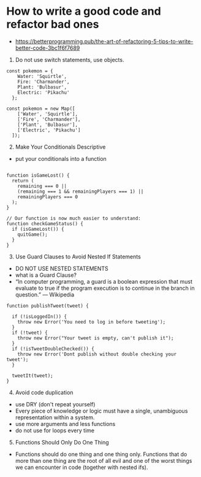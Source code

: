 # How to write a good code and refactor bad ones
- https://betterprogramming.pub/the-art-of-refactoring-5-tips-to-write-better-code-3bc1f6f7689
1. Do not use switch statements, use objects.
```
const pokemon = {
    Water: 'Squirtle',
    Fire: 'Charmander',
    Plant: 'Bulbasur',
    Electric: 'Pikachu'
  };

const pokemon = new Map([
    ['Water', 'Squirtle'],
    ['Fire', 'Charmander'],
    ['Plant', 'Bulbasur'],
    ['Electric', 'Pikachu']
  ]);

```

2. Make Your Conditionals Descriptive
- put your conditionals into a function

``` 

function isGameLost() {
  return (
    remaining === 0 ||
    (remaining === 1 && remainingPlayers === 1) ||
    remainingPlayers === 0
  );
}

// Our function is now much easier to understand:
function checkGameStatus() {
  if (isGameLost()) {
    quitGame();
  }
}

```

3. Use Guard Clauses to Avoid Nested If Statements
- DO NOT USE NESTED STATEMENTS
- what is a Guard Clause?
- “In computer programming, a guard is a boolean expression that must evaluate to true if the program execution is to continue in the branch in question.” — Wikipedia
```
function publishTweet(tweet) {

  if (!isLoggedIn()) {
    throw new Error('You need to log in before tweeting');
  }
  if (!tweet) {
    throw new Error("Your tweet is empty, can't publish it");
  }
  if (!isTweetDoubleChecked()) {
    throw new Error('Dont publish without double checking your tweet');
  }

  tweetIt(tweet);
}

```

4. Avoid code duplication
- use DRY (don't repeat yourself)
- Every piece of knowledge or logic must have a single, unambiguous representation within a system.
- use more arguments and less functions
- do not use for loops every time

5. Functions Should Only Do One Thing
- Functions should do one thing and one thing only. Functions that do more than one thing are the root of all evil and one of the worst things we can encounter in code (together with nested ifs).